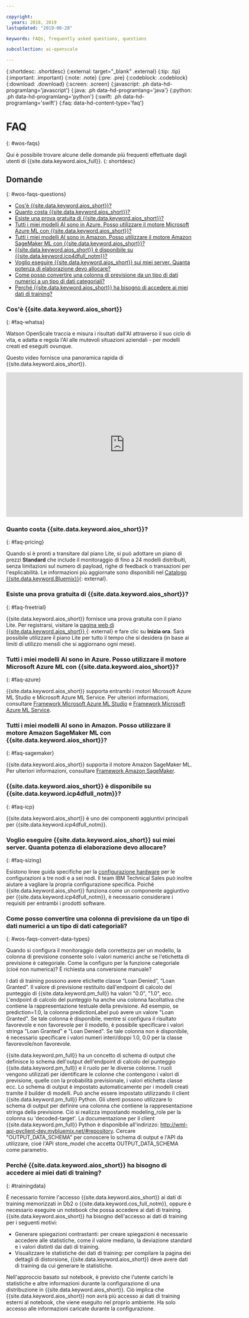 ```yaml
---

copyright:
  years: 2018, 2019
lastupdated: "2019-06-28"

keywords: FAQs, frequently asked questions, questions

subcollection: ai-openscale

---
```


{:shortdesc: .shortdesc}
{:external: target="_blank" .external}
{:tip: .tip}
{:important: .important}
{:note: .note}
{:pre: .pre}
{:codeblock: .codeblock}
{:download: .download}
{:screen: .screen}
{:javascript: .ph data-hd-programlang='javascript'}
{:java: .ph data-hd-programlang='java'}
{:python: .ph data-hd-programlang='python'}
{:swift: .ph data-hd-programlang='swift'}
{:faq: data-hd-content-type='faq'}

# FAQ
{: #wos-faqs}

Qui è possibile trovare alcune delle domande più frequenti effettuate dagli utenti di {{site.data.keyword.aios_full}}.
{: shortdesc}

## Domande
{: #wos-faqs-questions}

- [Cos'è {{site.data.keyword.aios_short}}?](#faq-whatsa)
- [Quanto costa {{site.data.keyword.aios_short}}?](#faq-pricing)
- [Esiste una prova gratuita di {{site.data.keyword.aios_short}}?](#faq-freetrial)
- [Tutti i miei modelli AI sono in Azure. Posso utilizzare il motore Microsoft Azure ML con {{site.data.keyword.aios_short}}?](#faq-azure)
- [Tutti i miei modelli AI sono in Amazon. Posso utilizzare il motore Amazon SageMaker ML con {{site.data.keyword.aios_short}}?](#faq-sagemaker)
- [{{site.data.keyword.aios_short}} è disponibile su {{site.data.keyword.icp4dfull_notm}}?](#faq-icp)
- [Voglio eseguire {{site.data.keyword.aios_short}} sui miei server. Quanta potenza di elaborazione devo allocare?](#faq-sizing)
- [Come posso convertire una colonna di previsione da un tipo di dati numerici a un tipo di dati categoriali?](#wos-faqs-convert-data-types)
- [Perché {{site.data.keyword.aios_short}} ha bisogno di accedere ai miei dati di training?](#trainingdata)

### Cos'è {{site.data.keyword.aios_short}}
{: #faq-whatsa}

Watson OpenScale traccia e misura i risultati dall'AI attraverso il suo ciclo di vita, e adatta e regola l'AI alle mutevoli situazioni aziendali - per modelli creati ed eseguiti ovunque.

Questo video fornisce una panoramica rapida di {{site.data.keyword.aios_short}}.

<p>
  <div class="embed-responsive embed-responsive-16by9">
    <iframe class="embed-responsive-item" id="youtubeplayer" title="Attendibilità e trasparenza nell'AI" type="text/html" width="640" height="390" src="https://www.youtube.com/embed/6Ei8rPVtCf8" frameborder="0" webkitallowfullscreen mozallowfullscreen allowfullscreen> </iframe>
  </div>
</p>

### Quanto costa {{site.data.keyword.aios_short}}?
{: #faq-pricing}

Quando si è pronti a transitare dal piano Lite, si può adottare un piano di prezzi **Standard** che include il monitoraggio di fino a 24 modelli distribuiti, senza limitazioni sul numero di payload, righe di feedback o transazioni per l'esplicabilità. Le informazioni più aggiornate sono disponibili nel [Catalogo  {{site.data.keyword.Bluemix}}](https://cloud.ibm.com/catalog/services/watson-openscale?cm_sp=WatsonPlatform-WatsonPlatform-_-OnPageNavCTA-IBMWatson_OpenScale-_-AIOSProductPage){: external}.


### Esiste una prova gratuita di {{site.data.keyword.aios_short}}?
{: #faq-freetrial}

{{site.data.keyword.aios_short}} fornisce una prova gratuita con il piano Lite. Per registrarsi, visitare la [pagina web di {{site.data.keyword.aios_short}}  ](https://www.ibm.com/cloud/watson-openscale/){: external} e fare clic su **Inizia ora**. Sarà possibile utilizzare il piano Lite per tutto il tempo che si desidera (in base ai limiti di utilizzo mensili che si aggiornano ogni mese).

### Tutti i miei modelli AI sono in Azure. Posso utilizzare il motore Microsoft Azure ML con {{site.data.keyword.aios_short}}?
{: #faq-azure}

{{site.data.keyword.aios_short}} supporta entrambi i motori Microsoft Azure ML Studio e Microsoft Azure ML Service. Per ulteriori informazioni, consultare [Framework Microsoft Azure ML Studio](/docs/services/ai-openscale?topic=ai-openscale-frmwrks-azure) e [Framework Microsoft Azure ML Service](/docs/services/ai-openscale?topic=ai-openscale-frmwrks-azure-service).

### Tutti i miei modelli AI sono in Amazon. Posso utilizzare il motore Amazon SageMaker ML con {{site.data.keyword.aios_short}}?
{: #faq-sagemaker}

{{site.data.keyword.aios_short}} supporta il motore Amazon SageMaker ML. Per ulteriori informazioni, consultare [Framework Amazon SageMaker](/docs/services/ai-openscale?topic=ai-openscale-frmwrks-aws-sage).

### {{site.data.keyword.aios_short}} è disponibile su {{site.data.keyword.icp4dfull_notm}}?
{: #faq-icp}

{{site.data.keyword.aios_short}} è uno dei componenti aggiuntivi principali per {{site.data.keyword.icp4dfull_notm}}. 

### Voglio eseguire {{site.data.keyword.aios_short}} sui miei server. Quanta potenza di elaborazione devo allocare?
{: #faq-sizing}

Esistono linee guida specifiche per la [configurazione hardware](/docs/services/ai-openscale?topic=ai-openscale-inst-install-icp#inst-hwt) per le configurazioni a tre nodi e a sei nodi. Il team IBM Technical Sales può inoltre aiutare a vagliare la propria configurazione specifica. Poiché {{site.data.keyword.aios_short}} funziona come un componente aggiuntivo per {{site.data.keyword.icp4dfull_notm}}, è necessario considerare i requisiti per entrambi i prodotti software.

### Come posso convertire una colonna di previsione da un tipo di dati numerici a un tipo di dati categoriali?
{: #wos-faqs-convert-data-types}

Quando si configura il monitoraggio della correttezza per un modello, la colonna di previsione consente solo i valori numerici anche se l'etichetta di previsione è categoriale. Come la configuro per la funzione categoriale (cioé non numerica)? È richiesta una conversione manuale? 

I dati di training possono avere etichette classe “Loan Denied”, “Loan Granted”. Il valore di previsione restituito dall'endpoint di calcolo del punteggio di {{site.data.keyword.pm_full}} ha valori "0.0", "1.0", ecc. L'endpoint di calcolo del punteggio ha anche una colonna facoltativa che contiene la rappresentazione testuale della previsione. Ad esempio, se prediction=1.0, la colonna predictionLabel può avere un valore "Loan Granted". Se tale colonna è disponibile, mentre si configura il risultato favorevole e non favorevole per il modello, è possibile specificare i valori stringa "Loan Granted" e "Loan Denied". Se tale colonna non è disponibile, è necessario specificare i valori numeri interi/doppi 1.0, 0.0 per la classe favorevole/non favorevole.

{{site.data.keyword.pm_full}} ha un concetto di schema di output che definisce lo schema dell'output dell'endpoint di calcolo del punteggio {{site.data.keyword.pm_full}} e il ruolo per le diverse colonne. I ruoli vengono utilizzati per identificare le colonne che contengono i valori di previsione, quelle con la probabilità previsionale, i valori etichetta classe ecc. Lo schema di output è impostato automaticamente per i modelli creati tramite il builder di modelli. Può anche essere impostato utilizzando il client {{site.data.keyword.pm_full}} Python. Gli utenti possono utilizzare lo schema di output per definire una colonna che contiene la rappresentazione stringa della previsione. Ciò si realizza impostando modeling_role per la colonna su 'decoded-target'. La documentazione per il client {{site.data.keyword.pm_full}} Python è disponibile all'indirizzo: http://wml-api-pyclient-dev.mybluemix.net/#repository. Cercare "OUTPUT_DATA_SCHEMA" per conoscere lo schema di output e l'API da utilizzare, cioé l'API store_model che accetta OUTPUT_DATA_SCHEMA come parametro.

### Perché {{site.data.keyword.aios_short}} ha bisogno di accedere ai miei dati di training?
{: #trainingdata}

È necessario fornire l'accesso {{site.data.keyword.aios_short}} ai dati di training memorizzati in Db2 o {{site.data.keyword.cos_full_notm}}, oppure è necessario eseguire un notebook che possa accedere ai dati di training. {{site.data.keyword.aios_short}} ha bisogno dell'accesso ai dati di training per i seguenti motivi:

- Generare spiegazioni contrastanti: per creare spiegazioni è necessario accedere alle statistiche, come il valore mediano, la deviazione standard e i valori distinti dai dati di training.
- Visualizzare le statistiche dei dati di training: per compilare la pagina dei dettagli di distorsione, {{site.data.keyword.aios_short}} deve avere dati di training da cui generare le statistiche.

<!---
- To compute drift: Training data is required to build the drift detection model.
- To identify and suggest features to monitor for fairness: {{site.data.keyword.aios_short}} needs access to training data to suggest reference and monitored ranges.
--->

Nell'approccio basato sul notebook, è previsto che l'utente carichi le statistiche e altre informazioni durante la configurazione di una distribuzione in {{site.data.keyword.aios_short}}. Ciò implica che {{site.data.keyword.aios_short}} non avrà più accesso ai dati di training esterni al notebook, che viene eseguito nel proprio ambiente. Ha solo accesso alle informazioni caricate durante la configurazione.


